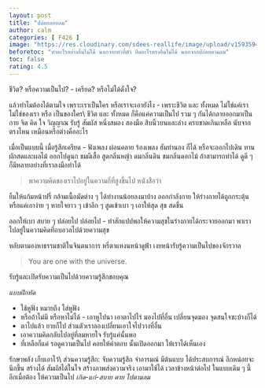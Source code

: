 ```yaml
---
layout: post
title: "ปล่อยลอยลม"
author: calm
categories: [ F426 ]
image: "https://res.cloudinary.com/sdees-reallife/image/upload/v1593594860/IMG_20140603_134120.jpg"
beforetoc: "ทำอะไรอย่างอื่นไม่ได้ นอกจากทำที่ตัว ยึดอะไรตรงอื่นไม่ได้ นอกจากปล่อยตามลม"
toc: false
rating: 4.5
---
```

ชีวิต? หรือความเป็นไป? - เครียด? หรือไม่ได้ดั่งใจ?

แล้วทำไมต้องได้ตามใจ เพราะเราเป็นใคร หรือเราจะเอายังไง - เพราะชีวิต และ ทั้งหมด ไม่ใช่แค่เรา ไม่ใช่ของเรา หรือ เป็นของใคร\\
ชีวิต และ ทั้งหมด ก็คือแค่ความเป็นไป รวม ๆ กันได้กลายออกมาเป็นกาย จิต คิด ใจ วิญญาณ รับรู้ สัมผัส หนึ่งสมอง สองมือ สิบนิ้วบนและล่าง ครบขาดเกินเหลือ นับจากตรงไหน เหมือนหรือต่างคืออะไร

เมื่อเป็นแบบนี้ เมื่อรู้สึกเครียด - ฟังเพลง ผ่อนคลาย ร้องเพลง ฮัมทำนอง ก็ได้ หรือจะออกไปเดิน ทานผักสดและผลไม้ ออกไปดูนก ชมผีเสื้อ สูดกลิ่นหญ้า ดมกลิ่นดิน ชมกลิ่นดอกไม้ ถ้าสามารถทำได้ ดูดี ๆ ก็มีหลายอย่างที่เราลงมือทำได้

> พาความคิดของเราไปอยู่ในความถี่ที่สูงขึ้นไป หนังสือว่า

ยิ้มให้แก้มหน้าปรี่ กล้ามเนื้อมัดต่าง ๆ ได้ทำงานน้อยลงมาบ้าง ออกกำลังกาย ให้ร่างกายได้ถูกกระตุ้น หรือแค่เอาง่าย ๆ หายใจยาว ๆ เข้าลึก ๆ สูดเข้าเบา ๆ เอาให้สุด สุข สดชื่น

ออกให้เบา สบาย ๆ ปล่อยไป ปล่อยไป - ทำสักแปปพอให้ความสุขในร่างกายได้กระจายออกมา พาเราไปอยู่ในความคิดที่อบอวลไปด้วยความสุข

หลับตามองหาธรรมชาติในจินตนาการ หรี่ตาแหงนหน้าดูฟ้า เงยหน้ารับรู้ความเป็นไปของจักรวาล

> You are one with the universe.

รับรู้และเปิดรับความเป็นไปด้วยความรู้สึกขอบคุณ

*แบบฝึกหัด*
- ใช้หูฟัง หมายถึง ใส่หูฟัง
- หรือถ้าไม่มี หรือหาไม่ได้ - เอาหูไปนา เอาตาไปไร่ มองไปที่อื่น เปลี่ยนจุดมอง จุดสนใจซะบ้างก็ได้
- ตาไปแล้ว ยายก็ไป ส่วนตัวเราลองเปลี่ยนเอาใจไปวางที่อื่น
- เอาความคิดกลับไปอยู่ที่ลมหายใจ รับรู้แค่นั้นพอ
- ที่เหลือก็แค่ รอดูความเป็นไป คอยให้คำตอบ นั้นเปิดออกมา ให้เราได้เห็นเอง

รักษาพลัง เก็บเอาไว้\\
ส่วนความรู้สึก: จับความรู้สึก จำอารมณ์ มีต้นแบบ ได้ประสบการณ์ อีกหน่อยจะนึกขึ้น สร้างได้ สัมผัสได้ในใจ สร้างภาพส่งความจริง เอามาใช้ได้ เวลาข้างหน้าต่อไป ในแบบเดิม ๆ นี้ อีกเมื่อต้อง ให้ความเป็นไป *เกิด-แก่-สบาย ตาย ไปตามลม*
